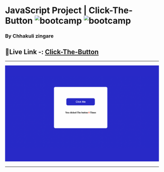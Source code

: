 # JavaScript Project |  Click-The-Button ![bootcamp](https://img.shields.io/badge/Chhakuli-Zingare-yellow) ![bootcamp](https://img.shields.io/badge/JavaScript-Project-green)

### By Chhakuli zingare


## 🔗Live Link -: [Click-The-Button]()
 

---

![myproject](./Image/Clicked_Me.png)

---